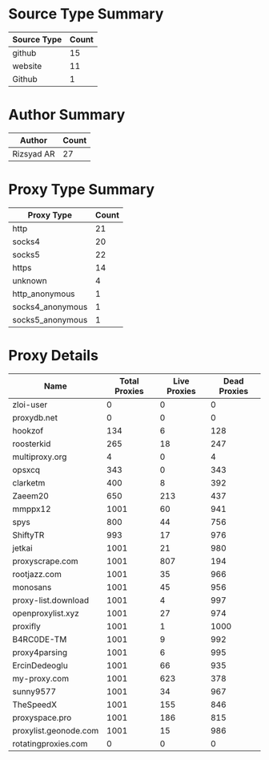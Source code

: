 # Source Type Summary

| Source Type | Count |
|-------------|-------|
| github | 15 |
| website | 11 |
| Github | 1 |


# Author Summary

| Author | Count |
|--------|-------|
| Rizsyad AR | 27 |


# Proxy Type Summary

| Proxy Type | Count |
|------------|-------|
| http | 21 |
| socks4 | 20 |
| socks5 | 22 |
| https | 14 |
| unknown | 4 |
| http_anonymous | 1 |
| socks4_anonymous | 1 |
| socks5_anonymous | 1 |


# Proxy Details

| Name | Total Proxies | Live Proxies | Dead Proxies |
|------|---------------|--------------|---------------|
| zloi-user | 0 | 0 | 0 |
| proxydb.net | 0 | 0 | 0 |
| hookzof | 134 | 6 | 128 |
| roosterkid | 265 | 18 | 247 |
| multiproxy.org | 4 | 0 | 4 |
| opsxcq | 343 | 0 | 343 |
| clarketm | 400 | 8 | 392 |
| Zaeem20 | 650 | 213 | 437 |
| mmppx12 | 1001 | 60 | 941 |
| spys | 800 | 44 | 756 |
| ShiftyTR | 993 | 17 | 976 |
| jetkai | 1001 | 21 | 980 |
| proxyscrape.com | 1001 | 807 | 194 |
| rootjazz.com | 1001 | 35 | 966 |
| monosans | 1001 | 45 | 956 |
| proxy-list.download | 1001 | 4 | 997 |
| openproxylist.xyz | 1001 | 27 | 974 |
| proxifly | 1001 | 1 | 1000 |
| B4RC0DE-TM | 1001 | 9 | 992 |
| proxy4parsing | 1001 | 6 | 995 |
| ErcinDedeoglu | 1001 | 66 | 935 |
| my-proxy.com | 1001 | 623 | 378 |
| sunny9577 | 1001 | 34 | 967 |
| TheSpeedX | 1001 | 155 | 846 |
| proxyspace.pro | 1001 | 186 | 815 |
| proxylist.geonode.com | 1001 | 15 | 986 |
| rotatingproxies.com | 0 | 0 | 0 |
